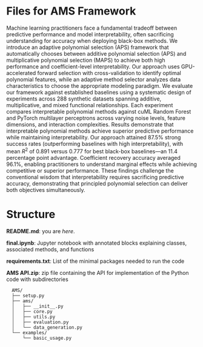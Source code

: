 # Files for AMS Framework
Machine learning practitioners face a fundamental tradeoff between predictive performance and model interpretability, often sacrificing understanding for accuracy when deploying black-box methods. We introduce an adaptive polynomial selection (APS) framework that automatically chooses between additive polynomial selection (APS) and multiplicative polynomial selection (MAPS) to achieve both high performance and coefficient-level interpretability. Our approach uses GPU-accelerated forward selection with cross-validation to identify optimal polynomial features, while an adaptive method selector analyzes data characteristics to choose the appropriate modeling paradigm. We evaluate our framework against established baselines using a systematic design of experiments across 288 synthetic datasets spanning additive, multiplicative, and mixed functional relationships. Each experiment compares interpretable polynomial methods against cuML Random Forest and PyTorch multilayer perceptrons across varying noise levels, feature dimensions, and interaction complexities. Results demonstrate that interpretable polynomial methods achieve superior predictive performance while maintaining interpretability. Our approach attained 87.5\% strong success rates (outperforming baselines with high interpretability), with mean $R^2$ of 0.891 versus 0.777 for best black-box baselines—an 11.4 percentage point advantage. Coefficient recovery accuracy averaged 96.1\%, enabling practitioners to understand marginal effects while achieving competitive or superior performance. These findings challenge the conventional wisdom that interpretability requires sacrificing predictive accuracy, demonstrating that principled polynomial selection can deliver both objectives simultaneously.

# Structure

**README.md**: you are *here*.

**final.ipynb**:  Jupyter notebook with annotated blocks explaining classes, associated methods, and functions

**requirements.txt**:  List of the minimal packages needed to run the code

**AMS API.zip**:  zip file containing the API for implementation of the Python code with subdirectories

      AMS/
      ├── setup.py
      ├── ams/
      │   ├── __init__.py
      │   ├── core.py
      │   ├── utils.py
      │   ├── evaluation.py
      │   └── data_generation.py
      └── examples/
          └── basic_usage.py
